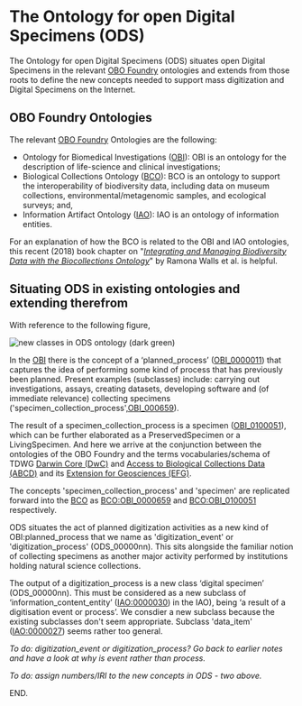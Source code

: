 # The Ontology for open Digital Specimens (ODS)

The Ontology for open Digital Specimens (ODS) situates open Digital Specimens in the relevant [OBO Foundry](http://www.obofoundry.org/) ontologies and extends from those roots to define the new concepts needed to support mass digitization and Digital Specimens on the Internet.

## OBO Foundry Ontologies

The relevant [OBO Foundry](http://www.obofoundry.org/) Ontologies are the following:

- Ontology for Biomedical Investigations ([OBI](http://www.obofoundry.org/ontology/obi.html)): OBI is an ontology for the description of life-science and clinical investigations; 
- Biological Collections Ontology ([BCO](http://www.obofoundry.org/ontology/bco.html)): BCO is an ontology to support the interoperability of biodiversity data, including data on museum collections, environmental/metagenomic samples, and ecological surveys; and,
- Information Artifact Ontology ([IAO](http://www.obofoundry.org/ontology/iao.html)): IAO is an ontology of information entities. 

For an explanation of how the BCO is related to the OBI and IAO ontologies, this recent (2018) book chapter on "*[Integrating and Managing Biodiversity Data with the Biocollections Ontology](http://ebooks.iospress.nl/volumearticle/49542)*" by Ramona Walls et al. is helpful.

## Situating ODS in existing ontologies and extending therefrom

With reference to the following figure, 

![new classes in ODS ontology (dark green)](/images/ods-newconcepts680.png)

In the [OBI](http://www.obofoundry.org/ontology/obi.html) there is the concept of a ‘planned_process’ ([OBI_0000011](http://purl.obolibrary.org/obo/OBI_0000011)) that captures the idea of performing some kind of process that has previously been planned. Present examples (subclasses) include: carrying out investigations, assays, creating datasets, developing software and (of immediate relevance) collecting specimens ('specimen_collection_process',[OBI_000659](http://purl.obolibrary.org/obo/OBI_0000659)). 

The result of a specimen_collection_process is a specimen ([OBI_0100051](http://purl.obolibrary.org/obo/OBI_0100051)), which can be further elaborated as a PreservedSpecimen or a LivingSpecimen. And here we arrive at the conjunction between the ontologies of the OBO Foundry and the terms vocabularies/schema of TDWG [Darwin Core (DwC)](https://dwc.tdwg.org/) and [Access to Biological Collections Data (ABCD)](https://abcd.tdwg.org/) and its [Extension for Geosciences (EFG)](http://terms.tdwg.org/wiki/ABCD_EFG).


The concepts 'specimen_collection_process' and 'specimen' are replicated forward into the [BCO](http://www.obofoundry.org/ontology/bco.html) as [BCO:OBI_0000659](http://www.ontobee.org/ontology/BCO?iri=http://purl.obolibrary.org/obo/OBI_0000659) and [BCO:OBI_0100051](http://www.ontobee.org/ontology/BCO?iri=http://purl.obolibrary.org/obo/OBI_0100051) respectively.

ODS situates the act of planned digitization activities as a new kind of OBI:planned_process that we name as 'digitization_event' or 'digitization_process' (ODS_00000nn). This sits alongside the familiar notion of collecting specimens as another major activity performed by institutions holding natural science collections.

The output of a digitization_process is a new class ‘digital specimen’ (ODS_00000nn). This must be considered as a new subclass of ‘information_content_entity’ ([IAO:0000030](http://purl.obolibrary.org/obo/IAO_0000030)) in the IAO), being ‘a result of a digitisation event or process’. We consdier a new subclass because the existing subclasses don't seem appropriate. Subclass 'data_item' ([IAO:0000027](http://purl.obolibrary.org/obo/IAO_0000027)) seems rather too general.

*To do: digitization_event or digitization_process? Go back to earlier notes and have a look at why is event rather than process.*

*To do: assign numbers/IRI to the new concepts in ODS - two above.*


END.